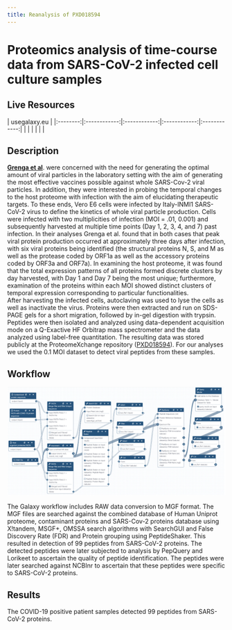 ```yaml
---
title: Reanalysis of PXD018594
---
```


# Proteomics analysis of time-course data from SARS-CoV-2 infected cell culture samples

## Live Resources

| usegalaxy.eu |
|:--------:|:------------:|:------------:|:------------:|:------------:|
| <FlatShield label="Input data" message="view" href="https://usegalaxy.eu/u/pratikjagtap/h/pxd018594inputsforpqlk  " alt="Raw data" /> |
| <FlatShield label="PXD018241 history1" message="view" href="https://usegalaxy.eu/u/pratikjagtap/w/dataset-collection-pxd018594-workflow-for-pq-and-lk-08222020 " alt="Galaxy history" /> |
| <FlatShield label="workflow" message="run" href="https://usegalaxy.eu/u/pratikjagtap/h/pxd018594searchforpepquery-and-lorikeet-analysis" /> |


## Description

**[Grenga et al](http://europepmc.org/article/MED/32619390)**. were concerned with the need for generating the optimal amount of viral particles in the laboratory setting with the aim of generating the most effective vaccines possible against whole SARS-Cov-2 viral particles. In addition, they were interested in probing the temporal changes to the host proteome with infection with the aim of elucidating therapeutic targets. To these ends, Vero E6 cells were infected by Italy-INMI1 SARS-CoV-2 virus to define the kinetics of whole viral particle production. Cells were infected with two multiplicities of infection (MOI = .01, 0.001) and subsequently harvested at multiple time points (Day 1, 2, 3, 4, and 7) past infection.
In their analyses Grenga et al. found that in both cases that peak viral protein production occurred at approximately three days after infection, with six viral proteins being identified (the structural proteins N, S, and M as well as the protease coded by ORF1a as well as the accessory proteins coded by ORF3a and ORF7a). In examining the host proteome, it was found that the total expression patterns of all proteins formed discrete clusters by day harvested, with Day 1 and Day 7 being the most unique; furthermore, examination of the proteins within each MOI showed distinct clusters of temporal expression corresponding to particular functionalities.   
After harvesting the infected cells, autoclaving was used to lyse the cells as well as inactivate the virus. Proteins were then extracted and run on SDS-PAGE gels for a short migration, followed by in-gel digestion with trypsin. Peptides were then isolated and analyzed using data-dependent acquisition mode on a Q-Exactive HF Orbitrap mass spectrometer and the data analyzed using label-free quantitation. The resulting data was stored publicly at the ProteomeXchange repository ([PXD018594](https://www.ebi.ac.uk/pride/archive/projects/PXD018594)). For our analyses we used the 0.1 MOI dataset to detect viral peptides from these samples. 


## Workflow

![](./img/wf.png)

The Galaxy workflow includes RAW data conversion to MGF format. The MGF files are searched against the combined database of Human Uniprot proteome, contaminant proteins and SARS-Cov-2 proteins database using X!tandem, MSGF+, OMSSA search algorithms with SearchGUI and False Discovery Rate (FDR) and Protein grouping using PeptideShaker. This resulted in detection of 99 peptides from SARS-CoV-2 proteins. The detected peptides were later subjected to analysis by PepQuery and Lorikeet to ascertain the quality of peptide identification. The peptides were later searched against NCBInr to ascertain that these peptides were specific to SARS-CoV-2 proteins. 

## Results

The COVID-19 positive patient samples detected 99 peptides from SARS-CoV-2 proteins.


